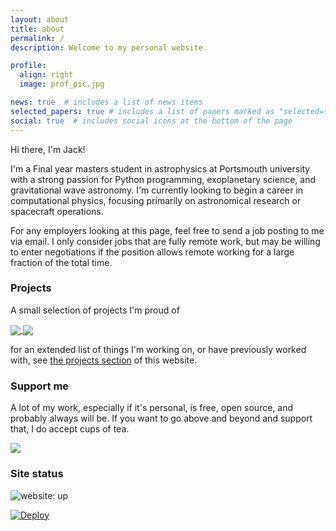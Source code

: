 ```yaml
---
layout: about
title: about
permalink: /
description: Welcome to my personal website.

profile:
  align: right
  image: prof_pic.jpg

news: true  # includes a list of news items
selected_papers: true # includes a list of papers marked as "selected={true}"
social: true  # includes social icons at the bottom of the page
---
```


Hi there, I'm Jack!

I'm a Final year masters student in astrophysics at Portsmouth university with a strong passion for Python programming, exoplanetary science, and gravitational wave astronomy. I'm currently looking to begin a career in computational physics, focusing primarily on astronomical research or spacecraft operations.

For any employers looking at this page, feel free to send a job posting to me via email. I only consider jobs that are fully remote work, but may be willing to enter negotiations if the position allows remote working for a large fraction of the total time.

### Projects

A small selection of projects I'm proud of

<a href="https://github.com/Skiylia-Lang/PySkiylia">
  <img align="center" class="imgresize" src="https://github-readme-stats.vercel.app/api/pin/?username=Skiylia-Lang&repo=PySkiylia&theme=algolia&border_radius=20"/>
</a>

<a href="https://github.com/Skiylia-Lang/Verboscript">
  <img align="center" class="imgresize" src="https://github-readme-stats.vercel.app/api/pin/?username=Skiylia-Lang&repo=Verboscript&theme=algolia&border_radius=20"/>
</a>

for an extended list of things I'm working on, or have previously worked with, see <a href="sk1y101.github.io/projects">the projects section</a> of this website.

### Support me

A lot of my work, especially if it's personal, is free, open source, and probably always will be. If you want to go above and beyond and support that, I do accept cups of tea.

<a href="https://www.buymeacoffee.com/lloydwaltersj">
  <img src="https://img.buymeacoffee.com/button-api/?text=Buy me a tea&emoji=&slug=lloydwaltersj&button_colour=B3FFFF&font_colour=000000&font_family=Cookie&outline_colour=000000&coffee_colour=c58e4c">
</a>

### Site status

![website: up](https://img.shields.io/website?url=https%3A%2F%2Fsk1y101.github.io)

[![Deploy](https://github.com/SK1Y101/sk1y101.github.io/actions/workflows/deploy.yml/badge.svg)](https://github.com/SK1Y101/sk1y101.github.io/actions/workflows/deploy.yml)
